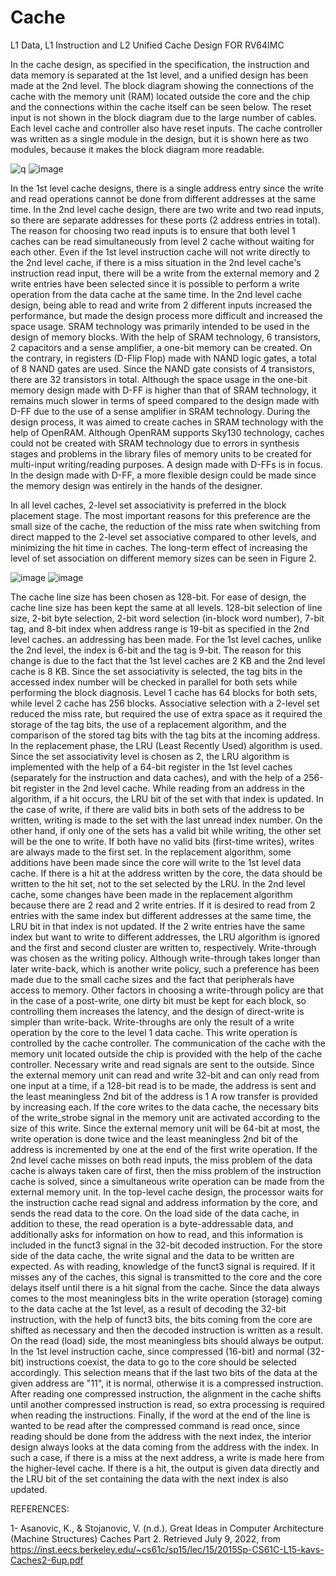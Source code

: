 # Cache
L1 Data, L1 Instruction and L2 Unified Cache Design FOR RV64IMC

In the cache design, as specified in the specification, the instruction and data memory is separated at the 1st level, and a unified design has been made at the 2nd level. The block diagram showing the connections of the cache with the memory unit (RAM) located outside the core and the chip and the connections within the cache itself can be seen below. The reset input is not shown in the block diagram due to the large number of cables. Each level cache and controller also have reset inputs. The cache controller was written as a single module in the design, but it is shown here as two modules, because it makes the block diagram more readable.

![q](https://user-images.githubusercontent.com/81713653/185472909-7442a3be-75b6-40bb-a718-2c6bccf4df05.jpg)
![image](https://user-images.githubusercontent.com/81713653/185473119-505d67f0-94d2-451f-81e2-82850bfb5e04.png)


In the 1st level cache designs, there is a single address entry since the write and read operations cannot be done from different addresses at the same time. In the 2nd level cache design, there are two write and two read inputs, so there are separate addresses for these ports (2 address entries in total). The reason for choosing two read inputs is to ensure that both level 1 caches can be read simultaneously from level 2 cache without waiting for each other. Even if the 1st level instruction cache will not write directly to the 2nd level cache, if there is a miss situation in the 2nd level cache's instruction read input, there will be a write from the external memory and 2 write entries have been selected since it is possible to perform a write operation from the data cache at the same time. In the 2nd level cache design, being able to read and write from 2 different inputs increased the performance, but made the design process more difficult and increased the space usage. SRAM technology was primarily intended to be used in the design of memory blocks. With the help of SRAM technology, 6 transistors, 2 capacitors and a sense amplifier, a one-bit memory can be created. On the contrary, in registers (D-Flip Flop) made with NAND logic gates, a total of 8 NAND gates are used. Since the NAND gate consists of 4 transistors, there are 32 transistors in total. Although the space usage in the one-bit memory design made with D-FF is higher than that of SRAM technology, it remains much slower in terms of speed compared to the design made with D-FF due to the use of a sense amplifier in SRAM technology. During the design process, it was aimed to create caches in SRAM technology with the help of OpenRAM. Although OpenRAM supports Sky130 technology, caches could not be created with SRAM technology due to errors in synthesis stages and problems in the library files of memory units to be created for multi-input writing/reading purposes. A design made with D-FFs is in focus. In the design made with D-FF, a more flexible design could be made since the memory design was entirely in the hands of the designer. 

In all level caches, 2-level set associativity is preferred in the block placement stage. The most important reasons for this preference are the small size of the cache, the reduction of the miss rate when switching from direct mapped to the 2-level set associative compared to other levels, and minimizing the hit time in caches. The long-term effect of increasing the level of set association on different memory sizes can be seen in Figure 2.

![image](https://user-images.githubusercontent.com/81713653/185473023-26a4833a-c0dc-4366-93e9-0001882161bc.png)
![image](https://user-images.githubusercontent.com/81713653/185473171-ad80fb37-bb00-4be7-87a1-d90f52fa3904.png)

The cache line size has been chosen as 128-bit. For ease of design, the cache line size has been kept the same at all levels. 128-bit selection of line size, 2-bit byte selection, 2-bit word selection (in-block word number), 7-bit tag, and 8-bit index when address range is 19-bit as specified in the 2nd level caches. an addressing has been made. For the 1st level caches, unlike the 2nd level, the index is 6-bit and the tag is 9-bit. The reason for this change is due to the fact that the 1st level caches are 2 KB and the 2nd level cache is 8 KB. Since the set associativity is selected, the tag bits in the accessed index number will be checked in parallel for both sets while performing the block diagnosis. Level 1 cache has 64 blocks for both sets, while level 2 cache has 256 blocks. Associative selection with a 2-level set reduced the miss rate, but required the use of extra space as it required the storage of the tag bits, the use of a replacement algorithm, and the comparison of the stored tag bits with the tag bits at the incoming address. In the replacement phase, the LRU (Least Recently Used) algorithm is used. Since the set associativity level is chosen as 2, the LRU algorithm is implemented with the help of a 64-bit register in the 1st level caches (separately for the instruction and data caches), and with the help of a 256-bit register in the 2nd level cache. While reading from an address in the algorithm, if a hit occurs, the LRU bit of the set with that index is updated. In the case of write, if there are valid bits in both sets of the address to be written, writing is made to the set with the last unread index number. On the other hand, if only one of the sets has a valid bit while writing, the other set will be the one to write. If both have no valid bits (first-time writes), writes are always made to the first set.
In the replacement algorithm, some additions have been made since the core will write to the 1st level data cache. If there is a hit at the address written by the core, the data should be written to the hit set, not to the set selected by the LRU. In the 2nd level cache, some changes have been made in the replacement algorithm because there are 2 read and 2 write entries. If it is desired to read from 2 entries with the same index but different addresses at the same time, the LRU bit in that index is not updated. If the 2 write entries have the same index but want to write to different addresses, the LRU algorithm is ignored and the first and second cluster are written to, respectively.
Write-through was chosen as the writing policy. Although write-through takes longer than later write-back, which is another write policy, such a preference has been made due to the small cache sizes and the fact that peripherals have access to memory. Other factors in choosing a write-through policy are that in the case of a post-write, one dirty bit must be kept for each block, so controlling them increases the latency, and the design of direct-write is simpler than write-back. Write-throughs are only the result of a write operation by the core to the level 1 data cache. This write operation is controlled by the cache controller.
The communication of the cache with the memory unit located outside the chip is provided with the help of the cache controller. Necessary write and read signals are sent to the outside. Since the external memory unit can read and write 32-bit and can only read from one input at a time, if a 128-bit read is to be made, the address is sent and the least meaningless 2nd bit of the address is 1 A row transfer is provided by increasing each. If the core writes to the data cache, the necessary bits of the write_strobe signal in the memory unit are activated according to the size of this write. Since the external memory unit will be 64-bit at most, the write operation is done twice and the least meaningless 2nd bit of the address is incremented by one at the end of the first write operation. If the 2nd level cache misses on both read inputs, the miss problem of the data cache is always taken care of first, then the miss problem of the instruction cache is solved, since a simultaneous write operation can be made from the external memory unit.
In the top-level cache design, the processor waits for the instruction cache read signal and address information by the core, and sends the read data to the core. On the load side of the data cache, in addition to these, the read operation is a byte-addressable data, and additionally asks for information on how to read, and this information is included in the funct3 signal in the 32-bit decoded instruction. For the store side of the data cache, the write signal and the data to be written are expected. As with reading, knowledge of the funct3 signal is required. If it misses any of the caches, this signal is transmitted to the core and the core delays itself until there is a hit signal from the cache.
Since the data always comes to the most meaningless bits in the write operation (storage) coming to the data cache at the 1st level, as a result of decoding the 32-bit instruction, with the help of funct3 bits, the bits coming from the core are shifted as necessary and then the decoded instruction is written as a result. On the read (load) side, the most meaningless bits should always be output.
In the 1st level instruction cache, since compressed (16-bit) and normal (32-bit) instructions coexist, the data to go to the core should be selected accordingly. This selection means that if the last two bits of the data at the given address are "11", it is normal, otherwise it is a compressed instruction. After reading one compressed instruction, the alignment in the cache shifts until another compressed instruction is read, so extra processing is required when reading the instructions. Finally, if the word at the end of the line is wanted to be read after the compressed command is read once, since reading should be done from the address with the next index, the interior design always looks at the data coming from the address with the index. In such a case, if there is a miss at the next address, a write is made here from the higher-level cache. If there is a hit, the output is given data directly and the LRU bit of the set containing the data with the next index is also updated.

REFERENCES:

1-	Asanovic, K., & Stojanovic, V. (n.d.). Great Ideas in Computer Architecture (Machine Structures) Caches Part 2. Retrieved July 9, 2022, from https://inst.eecs.berkeley.edu/~cs61c/sp15/lec/15/2015Sp-CS61C-L15-kavs-Caches2-6up.pdf


